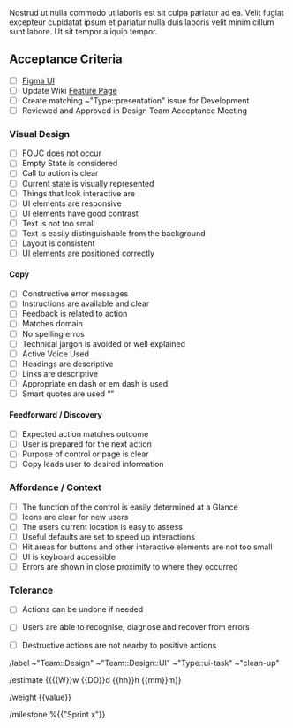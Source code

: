 <!-- 
    This Visual Spec Sheet task is for the work on any visual, graphic, or UI element that is to be made, either standalone or as a part of a feature.

    Please follow the instructions in each of the sections below, adhering to the template and replacing the placeholder text as you go.

    NB. This is a template and sections can be filled or left as is where information is or is not available, or sections are or are not relevant.

    Please replace the braces {{  }} and the text between.
   
    Please provide a brief description of what this screen, feature or component design is for"
 -->
 Nostrud ut nulla commodo ut laboris est sit culpa pariatur ad ea. Velit fugiat excepteur cupidatat ipsum et pariatur nulla duis laboris velit minim cillum sunt labore. Ut sit tempor aliquip tempor.

## Acceptance Criteria
<!-- 
    The Checklist section of each UI issue is designed to allow a Senior to specify a number of specific design requirements for the issue in question. It exists as a task list to be checked off during review. This tasks is one that only exists in the Design Kanban board and is not to be moved to Development.
 -->
 - [ ] [Figma UI]()
 - [ ] Update Wiki [Feature Page]()
 - [ ] Create matching ~"Type::presentation" issue for Development
 - [ ] Reviewed and Approved in Design Team Acceptance Meeting
 ### Visual Design
- [ ] FOUC does not occur
- [ ] Empty State is considered
- [ ] Call to action is clear
- [ ] Current state is visually represented
- [ ] Things that look interactive are
- [ ] UI elements are responsive
- [ ] UI elements have good contrast
- [ ] Text is not too small
- [ ] Text is easily distinguishable from the background
- [ ] Layout is consistent
- [ ] UI elements are positioned correctly
 #### Copy
- [ ] Constructive error messages
- [ ] Instructions are available and clear
- [ ] Feedback is related to action
- [ ] Matches domain
- [ ] No spelling erros
- [ ] Technical jargon is avoided or well explained
- [ ] Active Voice Used
- [ ] Headings are descriptive
- [ ] Links are descriptive
- [ ] Appropriate en dash or em dash is used
- [ ] Smart quotes are used “”
#### Feedforward / Discovery
- [ ] Expected action matches outcome
- [ ] User is prepared for the next action
- [ ] Purpose of control or page is clear
- [ ] Copy leads user to desired information
### Affordance / Context 
- [ ] The function of the control is easily determined at a Glance
- [ ] Icons are clear for new users
- [ ] The users current location is easy to assess
- [ ] Useful defaults are set to speed up interactions
- [ ] Hit areas for buttons and other interactive elements are not too small
- [ ] UI is keyboard accessible
- [ ] Errors are shown in close proximity to where they occurred
### Tolerance
- [ ] Actions can be undone if needed
- [ ] Users are able to recognise, diagnose and recover from errors
- [ ] Destructive actions are not nearby to positive actions


/label ~"Team::Design" ~"Team::Design::UI" ~"Type::ui-task" ~"clean-up" 

/estimate {{{{W}}w {{DD}}d {{hh}}h {{mm}}m}}

/weight {{value}}

/milestone %{{"Sprint x"}}
